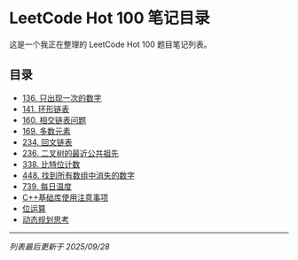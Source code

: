 # LeetCode Hot 100 笔记目录

这是一个我正在整理的 LeetCode Hot 100 题目笔记列表。

## 目录
* [136\. 只出现一次的数字](hot100/136.%20只出现一次的数字.md)
* [141\. 环形链表](hot100/141.%20环形链表.md)
* [160\. 相交链表问题](hot100/160.%20相交链表问题.md)
* [169\. 多数元素](hot100/169.%20多数元素.md)
* [234\. 回文链表](hot100/234.%20回文链表.md)
* [236\. 二叉树的最近公共祖先](hot100/236.%20二叉树的最近公共祖先.md)
* [338\. 比特位计数](hot100/338.%20比特位计数.md)
* [448\. 找到所有数组中消失的数字](hot100/448.%20找到所有数组中消失的数字.md)
* [739\. 每日温度](hot100/739.%20每日温度.md)
* [C++基础库使用注意事项](hot100/C++基础库使用注意事项.md)
* [位运算](hot100/位运算.md)
* [动态规划思考](hot100/动态规划思考.md)

---
*列表最后更新于 2025/09/28*
